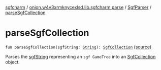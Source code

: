 [sgfcharm](../../index.md) / [onion.w4v3xrmknycexlsd.lib.sgfcharm.parse](../index.md) / [SgfParser](index.md) / [parseSgfCollection](./parse-sgf-collection.md)

# parseSgfCollection

`fun parseSgfCollection(sgfString: `[`String`](https://kotlinlang.org/api/latest/jvm/stdlib/kotlin/-string/index.html)`): `[`SgfCollection`](../-sgf-collection.md) [(source)](https://github.com/w4v3/sgfcharm/tree/master/sgfcharm/src/main/java/onion/w4v3xrmknycexlsd/lib/sgfcharm/parse/SgfParser.kt#L155)

Parses the [sgfString](parse-sgf-collection.md#onion.w4v3xrmknycexlsd.lib.sgfcharm.parse.SgfParser$parseSgfCollection(kotlin.String)/sgfString) representing an `sgf GameTree` into an [SgfCollection](../-sgf-collection.md) object.

